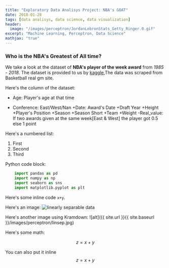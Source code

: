 ```yaml
---
title: "Exploratory Data Analisys Project: NBA's GOAT"
date: 2018-01-28
tags: [data analisys, data science, data visualization]
header:
  image: "/images/perceptron/JordanLebronStats_Getty_Ringer.0.gif"
excerpt: "Machine Learning, Perceptron, Data Science"
mathjax: "true"
---
```

### Who is the NBA's Greatest of All time? 

We take a look at the dataset of **NBA's player of the week award** from *1985 - 2018*.
The dataset is provided to us by [kaggle](kaggle.com),The data was scraped from Basketball real gm site.


Here's the column of the dataset:
* Age: Player's age at that time
+ Conference: East/West/Nan
+Date: Award's Date
+Draft Year
+Height
+Player's Position
+Season
+Season Short
+Team
+Weight
-Real_value: If two awards given at the same week[East & West] the player got 0.5 else 1 point

Here's a numbered list:
1. First
2. Second
3. Third

Python code block:
```python
	import pandas as pd
	import numpy as np
	import seaborn as sns
	import matplotlib.pyplot as plt
```


Here's some inline code `x+y`.

Here's an image:
<img src="{{ site.url }}{{ site.baseurl }}/images/perceptron/linsep.jpg" alt="linearly separable data">

Here's another image using Kramdown:
![alt]({{ site.url }}{{ site.baseurl }}/images/perceptron/linsep.jpg)

Here's some math:

$$z=x+y$$

You can also put it inline $$z=x+y$$
